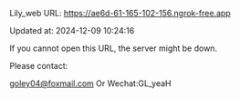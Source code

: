 Lily_web URL: https://ae6d-61-165-102-156.ngrok-free.app

Updated at: 2024-12-09 10:24:16

If you cannot open this URL, the server might be down.

Please contact: 

goley04@foxmail.com Or Wechat:GL_yeaH